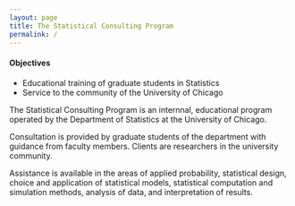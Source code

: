 ```yaml
---
layout: page
title: The Statistical Consulting Program 
permalink: /
---
```

#### Objectives
* Educational training of graduate students in Statistics
* Service to the community of the University of Chicago

The Statistical Consulting Program is an internnal, educational program operated by the Department of Statistics at the University of Chicago. 

Consultation is provided by graduate students of the department with guidance from faculty members. Clients are researchers in the university community. 

Assistance is available in the areas of applied probability, statistical design, choice and application of statistical models, statistical computation and simulation methods, analysis of data, and interpretation of results. 
